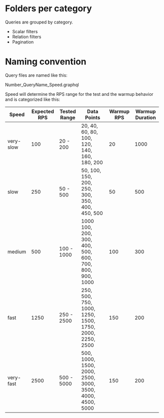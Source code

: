 # Folders per category

Queries are grouped by category. 

* Scalar filters
* Relation filters
* Pagination 


# Naming convention

Query files are named like this:

Number_QueryName_Speed.graphql

Speed will determine the RPS range for the test and the warmup behavior and is categorized like this:

| Speed  | Expected RPS | Tested Range  | Data Points | Warmup RPS  | Warmup Duration |
| ------------- | ------------- |------------- | ------------- |------------- | ------------- |
| very-slow  | 100  |20 - 200  | 20, 40, 60, 80, 100, 120, 140, 160, 180, 200 |  20| 1000  |
| slow  | 250  |50 - 500  | 50, 100, 150, 200, 250, 300, 350, 400, 450, 500 |  50| 500  |
| medium  | 500  |100 - 1000  | 1000  100, 200, 300, 400, 500, 600, 700, 800, 900, 1000 |  100| 300  |
| fast  | 1250  |250 - 2500  | 250, 500, 750, 1000, 1250, 1500, 1750, 2000, 2250, 2500 |  150| 200  |
| very-fast  | 2500  |500 - 5000  | 500, 1000, 1500, 2000, 2500, 3000, 3500, 4000, 4500, 5000 |  150| 200  |




